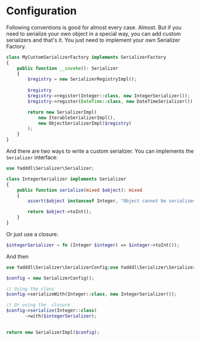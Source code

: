 # Configuration

Following conventions is good for almost every case. Almost. But if you need to serialize your own object in a special
way, you can add custom serializers and that's it. You just need to implement your own Serializer Factory.

```php
class MyCustomSerializerFactory implements SerializerFactory
{
    public function __invoke(): Serializer
    {
        $registry = new SerializerRegistryImpl();
        
        $registry
        $registry->register(Integer::class, new IntegerSerializer());
        $registry->register(DateTime::class, new DateTimeSerializer());

        return new SerializerImpl(
            new IterableSerializerImpl(), 
            new ObjectSerializerImpl($registry)
        );
    }
}
```

And there are two ways to write a custom serializer. You can implements the `Serializer` interface:

```php
use Yadddl\Serializer\Serializer;

class IntegerSerializer implements Serializer
{
    public function serialize(mixed $object): mixed
    {
        assert($object instanceof Integer, "Object cannot be serialized");

        return $object->toInt();
    }
}
````

Or just use a closure:

```php
$integerSerializer = fn (Integer $integer) => $integer->toInt());
```

And then

```php
use Yadddl\Serializer\SerializerConfig;use Yadddl\Serializer\Serializers\SerializerImpl;

$config = new SerializerConfig();

// Using the class
$config->serializeWith(Integer::class, new IntegerSerializer());

// Or using the  closure
$config->serialize(Integer::class)
       ->with($integerSerializer);
      

return new SerializerImpl($config);
```
